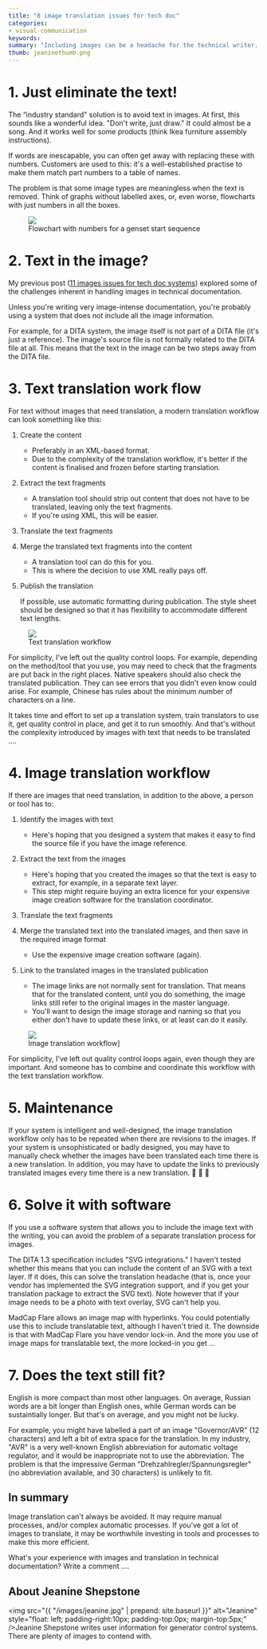 ```yaml
---
title: "8 image translation issues for tech doc"
categories:
- visual-communication
keywords: 
summary: "Including images can be a headache for the technical writer. Thanks to the challenges of translation, your headache can morph into a long-term migrane when the images include text."
thumb: jeaninethumb.png
---
```


# 1. Just eliminate the text!

The “industry standard" solution is to avoid text in images. At first, this sounds like a wonderful idea. "Don't write, just draw." It could almost be a song. And it works well for some products (think Ikea furniture assembly instructions).

If words are inescapable, you can often get away with replacing these with numbers. Customers are used to this: it's a well-established practise to make them match part numbers to a table of names.

The problem is that some image types are meaningless when the text is removed. Think of graphs without labelled axes, or, even worse, flowcharts with just numbers in all the boxes.

<figure><a href="http://idratherbewriting.com"><img src="{{ "/images/gensetsequence.svg" | prepend: site.baseurl }}"/></a><figcaption>Flowchart with numbers for a genset start sequence</figcaption></figure>

# 2. Text in the image?

My previous post ([11 images issues for tech doc systems](http://idratherbewriting.com/2016-05-26-image-handling-strategies-guest-post)) explored some of the challenges inherent in handling images in technical documentation. 

Unless you're writing very image-intense documentation, you're probably using a system that does not include all the image information.

For example, for a DITA system, the image itself is not part of a DITA file (it's just a reference). The image's source file is not formally related to the DITA file at all. This means that the text in the image can be two steps away from the DITA file.

# 3. Text translation work flow

For text without images that need translation, a modern translation workflow can look something like this:

1.  Create the content
    
    * Preferably in an XML-based format.
    * Due to the complexity of the translation workflow, it's better if the content is finalised and frozen before starting translation.
    
2.  Extract the text fragments
    
    * A translation tool should strip out content that does not have to be translated, leaving only the text fragments.
    * If you're using XML, this will be easier.
    
3.  Translate the text fragments 
4.  Merge the translated text fragments into the content
    
    * A translation tool can do this for you.
    * This is where the decision to use XML really pays off. 
5.  Publish the translation
    
    If possible, use automatic formatting during publication. 
    The style sheet should be designed so that it has flexibility to accommodate different text lengths.
    
<figure><a href="http://idratherbewriting.com"><img src="{{ "/images/translationworkflowimages.svg" | prepend: site.baseurl }}"/></a><figcaption>Text translation workflow</figcaption></figure>
    
For simplicity, I've left out the quality control loops. For example, depending on the method/tool that you use, you may need to check that the fragments are put back in the right places. Native speakers should also check the translated publication. They can see errors that you didn't even know could arise. For example, Chinese has rules about the minimum number of characters on a line.

It takes time and effort to set up a translation system, train translators to use it, get quality control in place, and get it to run smoothly. And that's without the complexity introduced by images with text that needs to be translated ….

# 4. Image translation workflow

If there are images that need translation, in addition to the above, a person or tool has to:

1.  Identify the images with text
    
    * Here's hoping that you designed a system that makes it easy to find the source file if you have the image reference.
    
2.  Extract the text from the images 
    
    * Here's hoping that you created the images so that the text is easy to extract, for example, in a separate text layer. 
    * This step might require buying an extra licence for your expensive image creation software for the translation coordinator.
    
3.  Translate the text fragments
4.  Merge the translated text into the translated images, and then save in the required image format
    
    * Use the expensive image creation software (again). 
5.  Link to the translated images in the translated publication
    
    * The image links are not normally sent for translation. That means that for the translated content, until you do something, the image links still refer to the original images in the master language. 
    * You'll want to design the image storage and naming so that you either don't have to update these links, or at least can do it easily.

<figure><a href="http://idratherbewriting.com"><img src="{{ "/images/imagetranslationworkflow.svg" | prepend: site.baseurl }}"/></a><figcaption> Image translation workflow]</figcaption></figure>

For simplicity, I've left out quality control loops again, even though they are important. And someone has to combine and coordinate this workflow with the text translation workflow. 

# 5. Maintenance

If your system is intelligent and well-designed, the image translation workflow only has to be repeated when there are revisions to the images. If your system is unsophisticated or badly designed, you may have to manually check whether the images have been translated each time there is a new translation. In addition, you may have to update the links to previously translated images every time there is a new translation.   

# 6. Solve it with software

If you use a software system that allows you to include the image text with the writing, you can avoid the problem of a separate translation process for images. 

The DITA 1.3 specification includes "SVG integrations." I haven't tested whether this means that you can include the content of an SVG with a text layer. If it does, this can solve the translation headache (that is, once your vendor has implemented the SVG integration support, and if you get your translation package to extract the SVG text). Note however that if your image needs to be a photo with text overlay, SVG can't help you.

MadCap Flare allows an image map with hyperlinks. You could potentially use this to include translatable text, although I haven't tried it. The downside is that with MadCap Flare you have vendor lock-in. And the more you use of image maps for translatable text, the more locked-in you get ...

# 7. Does the text still fit?

English is more compact than most other languages. On average, Russian words are a bit longer than English ones, while German words can be sustaintially longer. But that's on average, and you might not be lucky. 

For example, you might have labelled a part of an image "Governor/AVR" (12 characters) and left a bit of extra space for the translation. In my industry, "AVR" is a very well-known English abbreviation for automatic voltage regulator, and it would be inappropriate not to use the abbreviation. The problem is that the impressive German "Drehzahlregler/Spannungsregler" (no abbreviation available, and 30 characters) is unlikely to fit.

## In summary

Image translation can't always be avoided. It may require manual processes, and/or complex automatic processes. If you've got a lot of images to translate, it may be worthwhile investing in tools and processes to make this more efficient.

What's your experience with images and translation in technical documentation? Write a comment ....

## About Jeanine Shepstone

<img src="{{ "/images/jeanine.jpg" | prepend: site.baseurl }}" alt="Jeanine" style="float: left; padding-right:10px; padding-top:0px; margin-top:5px;" />Jeanine Shepstone writes user information for generator control systems. There are plenty of images to contend with.
